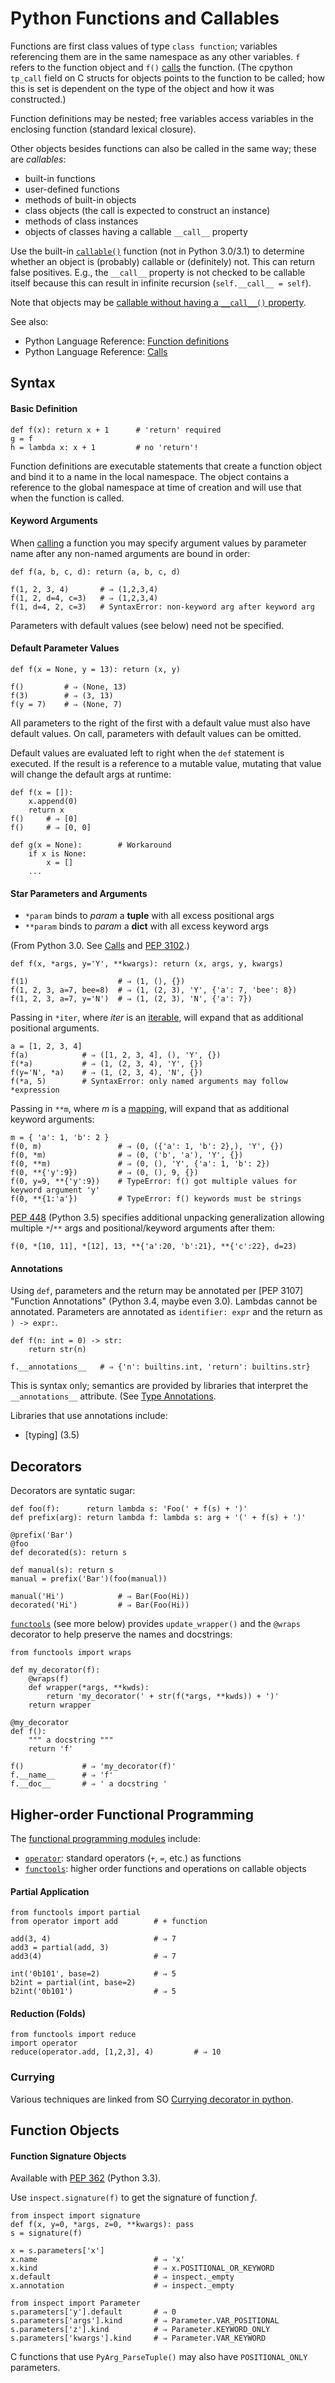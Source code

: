 Python Functions and Callables
==============================

Functions are first class values of type `class function`; variables
referencing them are in the same namespace as any other variables. `f`
refers to the function object and `f()` [calls] the function.
(The cpython `tp_call` field on C structs for objects points to the
function to be called; how this is set is dependent on the type of the
object and how it was constructed.)

Function definitions may be nested; free variables access variables in
the enclosing function (standard lexical closure).

Other objects besides functions can also be called in the same way;
these are _callables_:
  * built-in functions
  * user-defined functions
  * methods of built-in objects
  * class objects (the call is expected to construct an instance)
  * methods of class instances
  * objects of classes having a callable `__call__` property

Use the built-in [`callable()`] function (not in Python 3.0/3.1) to
determine whether an object is (probably) callable or (definitely)
not. This can return false positives. E.g., the `__call__` property is
not checked to be callable itself because this can result in infinite
recursion (`self.__call__ = self`).

Note that objects may be [callable without having a `__call__()`
property][so-111255].

See also:
* Python Language Reference: [Function definitions][funcdef]
* Python Language Reference: [Calls]


Syntax
------

#### Basic Definition

    def f(x): return x + 1      # 'return' required
    g = f
    h = lambda x: x + 1         # no 'return'!

Function definitions are executable statements that create a function
object and bind it to a name in the local namespace. The object
contains a reference to the global namespace at time of creation and
will use that when the function is called.

#### Keyword Arguments

When [calling][calls] a function you may specify argument values by
parameter name after any non-named arguments are bound in order:

    def f(a, b, c, d): return (a, b, c, d)

    f(1, 2, 3, 4)       # ⇒ (1,2,3,4)
    f(1, 2, d=4, c=3)   # ⇒ (1,2,3,4)
    f(1, d=4, 2, c=3)   # SyntaxError: non-keyword arg after keyword arg

Parameters with default values (see below) need not be specified.

#### Default Parameter Values

    def f(x = None, y = 13): return (x, y)

    f()         # ⇒ (None, 13)
    f(3)        # ⇒ (3, 13)
    f(y = 7)    # ⇒ (None, 7)

All parameters to the right of the first with a default value must
also have default values. On call, parameters with default values can
be omitted.

Default values are evaluated left to right when the `def` statement is
executed. If the result is a reference to a mutable value, mutating
that value will change the default args at runtime:

    def f(x = []):
        x.append(0)
        return x
    f()     # ⇒ [0]
    f()     # ⇒ [0, 0]

    def g(x = None):        # Workaround
        if x is None:
            x = []
        ...

#### Star Parameters and Arguments

* `*param` binds to _param_ a **tuple** with all excess positional args
* `**param` binds to _param_ a **dict** with all excess keyword args

(From Python 3.0. See [Calls] and [PEP 3102].)

    def f(x, *args, y='Y', **kwargs): return (x, args, y, kwargs)

    f(1)                    # ⇒ (1, (), {})
    f(1, 2, 3, a=7, bee=8)  # ⇒ (1, (2, 3), 'Y', {'a': 7, 'bee': 8})
    f(1, 2, 3, a=7, y='N')  # ⇒ (1, (2, 3), 'N', {'a': 7})

Passing in `*iter`, where _iter_ is an [iterable], will expand that as
additional positional arguments.

    a = [1, 2, 3, 4]
    f(a)            # ⇒ ([1, 2, 3, 4], (), 'Y', {})
    f(*a)           # ⇒ (1, (2, 3, 4), 'Y', {})
    f(y='N', *a)    # ⇒ (1, (2, 3, 4), 'N', {})
    f(*a, 5)        # SyntaxError: only named arguments may follow *expression

Passing in `**m`, where _m_ is a [mapping], will expand that as
additional keyword arguments:

    m = { 'a': 1, 'b': 2 }
    f(0, m)                 # ⇒ (0, ({'a': 1, 'b': 2},), 'Y', {})
    f(0, *m)                # ⇒ (0, ('b', 'a'), 'Y', {})
    f(0, **m)               # ⇒ (0, (), 'Y', {'a': 1, 'b': 2})
    f(0, **{'y':9})         # ⇒ (0, (), 9, {})
    f(0, y=9, **{'y':9})    # TypeError: f() got multiple values for keyword argument 'y'
    f(0, **{1:'a'})         # TypeError: f() keywords must be strings

[PEP 448] (Python 3.5) specifies additional unpacking generalization
allowing multiple `*`/`**` args and positional/keyword arguments after
them:

    f(0, *[10, 11], *[12], 13, **{'a':20, 'b':21}, **{'c':22}, d=23)

#### Annotations

Using `def`, parameters and the return may be annotated per [PEP 3107]
"Function Annotations" (Python 3.4, maybe even 3.0). Lambdas cannot be
annotated. Parameters are annotated as `identifier: expr` and the
return as `) -> expr:`. 

    def f(n: int = 0) -> str:
        return str(n)

    f.__annotations__   # ⇒ {'n': builtins.int, 'return': builtins.str}

This is syntax only; semantics are provided by libraries that
interpret the `__annotations__` attribute. (See [Type Annotations](
types.md#type-annotations).

Libraries that use annotations include:
* [typing] (3.5)


Decorators
----------

Decorators are syntatic sugar:

    def foo(f):      return lambda s: 'Foo(' + f(s) + ')'
    def prefix(arg): return lambda f: lambda s: arg + '(' + f(s) + ')'

    @prefix('Bar')
    @foo
    def decorated(s): return s

    def manual(s): return s
    manual = prefix('Bar')(foo(manual))

    manual('Hi')            # ⇒ Bar(Foo(Hi))
    decorated('Hi')         # ⇒ Bar(Foo(Hi))

[`functools`] (see more below) provides `update_wrapper()` and the
`@wraps` decorator to help preserve the names and docstrings:

    from functools import wraps

    def my_decorator(f):
        @wraps(f)
        def wrapper(*args, **kwds):
            return 'my_decorator(' + str(f(*args, **kwds)) + ')'
        return wrapper

    @my_decorator
    def f():
        """ a docstring """
        return 'f'

    f()             # ⇒ 'my_decorator(f)'
    f.__name__      # ⇒ 'f'
    f.__doc__       # ⇒ ' a docstring '


Higher-order Functional Programming
-----------------------------------

The [functional programming modules][fpmods] include:
* [`operator`]: standard operators (`+`, `=`, etc.) as functions
* [`functools`]: higher order functions and operations on callable objects

#### Partial Application

    from functools import partial
    from operator import add        # + function

    add(3, 4)                       # ⇒ 7
    add3 = partial(add, 3)
    add3(4)                         # ⇒ 7

    int('0b101', base=2)            # ⇒ 5
    b2int = partial(int, base=2)
    b2int('0b101')                  # ⇒ 5

#### Reduction (Folds)

    from functools import reduce
    import operator
    reduce(operator.add, [1,2,3], 4)         # ⇒ 10

### Currying

Various techniques are linked from SO [Currying decorator in python](
https://stackoverflow.com/q/9458271/107294).


Function Objects
----------------

#### Function Signature Objects

Available with [PEP 362] (Python 3.3).  

Use `inspect.signature(f)` to get the signature of function _f_.

    from inspect import signature
    def f(x, y=0, *args, z=0, **kwargs): pass
    s = signature(f)

    x = s.parameters['x']
    x.name                          # ⇒ 'x'
    x.kind                          # ⇒ x.POSITIONAL_OR_KEYWORD
    x.default                       # ⇒ inspect._empty
    x.annotation                    # ⇒ inspect._empty

    from inspect import Parameter
    s.parameters['y'].default       # ⇒ 0
    s.parameters['args'].kind       # ⇒ Parameter.VAR_POSITIONAL
    s.parameters['z'].kind          # ⇒ Parameter.KEYWORD_ONLY
    s.parameters['kwargs'].kind     # ⇒ Parameter.VAR_KEYWORD

C functions that use `PyArg_ParseTuple()` may also have
`POSITIONAL_ONLY` parameters.


[PEP 3102]: https://www.python.org/dev/peps/pep-3102/
[PEP 362]: https://www.python.org/dev/peps/pep-0362/
[PEP 448]: https://www.python.org/dev/peps/pep-0448/
[`callable()`]: https://docs.python.org/3/library/functions.html#callable
[`functools`]: https://docs.python.org/3/library/functools.html
[`operator`]: https://docs.python.org/3/library/operator.html
[calls]: https://docs.python.org/3/reference/expressions.html#calls
[fpmods]: https://docs.python.org/3/library/functional.html
[funcdef]: https://docs.python.org/3/reference/compound_stmts.html#function-definitions
[iterable]: https://docs.python.org/3/glossary.html#term-iterable
[mapping]: https://docs.python.org/3/glossary.html#term-mapping
[so-111255]: https://stackoverflow.com/a/111255/107294
